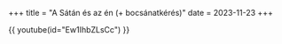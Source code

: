 +++
title = "A Sátán és az én (+ bocsánatkérés)"
date = 2023-11-23
+++

{{ youtube(id="Ew1IhbZLsCc") }}
